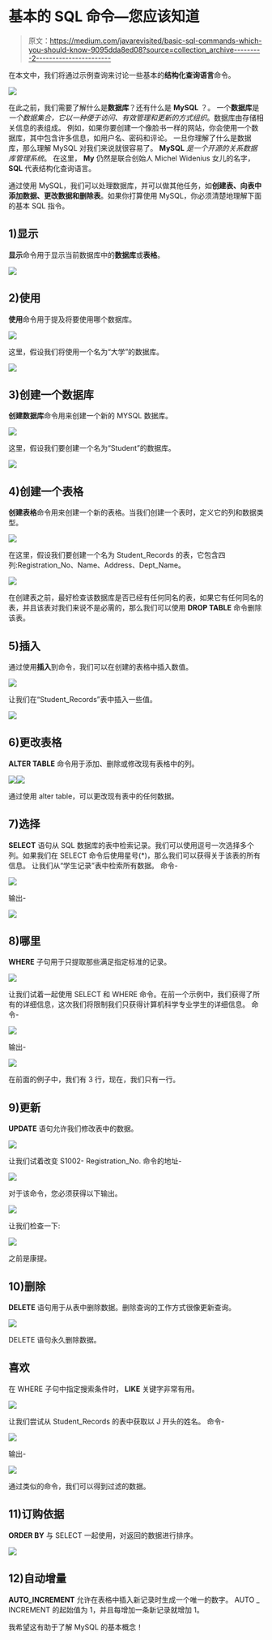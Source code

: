 # 基本的 SQL 命令—您应该知道

> 原文：<https://medium.com/javarevisited/basic-sql-commands-which-you-should-know-9095dda8ed08?source=collection_archive---------2----------------------->

在本文中，我们将通过示例查询来讨论一些基本的**结构化查询语言**命令。

![](img/6a11f02d80806702f523a7ad155ba249.png)

在此之前，我们需要了解什么是**数据库**？还有什么是 **MySQL** ？。
一个**数据库**是*一个数据集合，它以一种便于访问、有效管理和更新的方式组织*。数据库由存储相关信息的表组成。
例如，如果你要创建一个像脸书一样的网站，你会使用一个数据库，其中包含许多信息，如用户名、密码和评论。
一旦你理解了什么是数据库，那么理解 MySQL 对我们来说就很容易了。
**MySQL** *是一个开源的关系数据库管理系统*。
在这里， **My** 仍然是联合创始人 Michel Widenius 女儿的名字， **SQL** 代表结构化查询语言。

通过使用 MySQL，我们可以处理数据库，并可以做其他任务，如**创建表、向表中添加数据、更改数据和删除表**。如果你打算使用 MySQL，你必须清楚地理解下面的基本 SQL 指令。

## 1)显示

**显示**命令用于显示当前数据库中的**数据库**或**表格**。

![](img/08bb13ae1ed26c5dba5205a84344ea39.png)

## 2)使用

**使用**命令用于提及将要使用哪个数据库。

![](img/3d980bb723fe9de2e5e32f2a80e31dcf.png)

这里，假设我们将使用一个名为“大学”的数据库。

![](img/f9260279b74239009aef32e43034902c.png)

## 3)创建一个数据库

**创建数据库**命令用来创建一个新的 MYSQL 数据库。

![](img/abe786a9235dcb5244acf603a543701a.png)

这里，假设我们要创建一个名为“Student”的数据库。

![](img/c7588e1e21bf433270e32adaa7080d8d.png)

## 4)创建一个表格

**创建表格**命令用来创建一个新的表格。当我们创建一个表时，定义它的列和数据类型。

![](img/30704de36ecc91dcf71e8db626ab271b.png)

在这里，假设我们要创建一个名为 Student_Records 的表，它包含四列:Registration_No、Name、Address、Dept_Name。

![](img/93712a52614473473f363049a1bfd9ae.png)

在创建表之前，最好检查该数据库是否已经有任何同名的表，如果它有任何同名的表，并且该表对我们来说不是必需的，那么我们可以使用 **DROP TABLE** 命令删除该表。

## **5)插入**

通过使用**插入**到命令，我们可以在创建的表格中插入数值。

![](img/7cf270b916ef0aec4108066bebdee4e7.png)

让我们在“Student_Records”表中插入一些值。

![](img/324514722aa307a69bb00a6efbd81384.png)

## 6)更改表格

**ALTER TABLE** 命令用于添加、删除或修改现有表格中的列。

![](img/cf6b98970cd8d85c194696724049a2ee.png)![](img/7cf04ceeb15c224110553cc60a407d08.png)

通过使用 alter table，可以更改现有表中的任何数据。

## 7)选择

**SELECT** 语句从 SQL 数据库的表中检索记录。我们可以使用逗号一次选择多个列。如果我们在 SELECT 命令后使用星号(*)，那么我们可以获得关于该表的所有信息。
让我们从“学生记录”表中检索所有数据。
命令-

![](img/be425c148a5681409c0e8d625e69dc7d.png)

输出-

![](img/361d791c574e6160de58cad0085da830.png)

## 8)哪里

**WHERE** 子句用于只提取那些满足指定标准的记录。

![](img/d8ce664d15a3246af3d6cb6ea0dcff67.png)

让我们试着一起使用 SELECT 和 WHERE 命令。在前一个示例中，我们获得了所有的详细信息，这次我们将限制我们只获得计算机科学专业学生的详细信息。
命令-

![](img/b108e6fbfd686dcccd294e576573064a.png)

输出-

![](img/d12a00c2fd1f095fdf59a00f225e5fff.png)

在前面的例子中，我们有 3 行，现在，我们只有一行。

## 9)更新

**UPDATE** 语句允许我们修改表中的数据。

![](img/7d8cfd98be190a10740d6bbe3ac79270.png)

让我们试着改变 S1002- Registration_No.
命令的地址-

![](img/c4d1309a7ea824f85e389b260d99b72f.png)

对于该命令，您必须获得以下输出。

![](img/fbecb21c15058435b534dc2a0b19b744.png)

让我们检查一下:

[![](img/e555468f1208a6a09f75df0a69273040.png)](https://www.java67.com/2018/02/5-free-php-and-mysql-courses-for-web-developers.html)

之前是康提。

## 10)删除

**DELETE** 语句用于从表中删除数据。删除查询的工作方式很像更新查询。

![](img/5d3ac0835c762dcb238d6303de4319ff.png)

DELETE 语句永久删除数据。

## 喜欢

在 WHERE 子句中指定搜索条件时， **LIKE** 关键字非常有用。

[![](img/9a120213827595e2966e7af1305c4294.png)](https://www.java67.com/2018/02/5-free-database-and-sql-query-courses-programmers.html)

让我们尝试从 Student_Records 的表中获取以 J 开头的姓名。
命令-

[![](img/6bf72b1f83835aafae391b5abbdb1e9e.png)](https://javarevisited.blogspot.com/2015/06/5-websites-to-learn-sql-online-for-free.html)

输出-

[![](img/36abe05d7a69b4a18020ed012754a2c9.png)](https://javarevisited.blogspot.com/2018/05/top-5-mysql-courses-to-learn-online.html)

通过类似的命令，我们可以得到过滤的数据。

## 11)订购依据

**ORDER BY** 与 SELECT 一起使用，对返回的数据进行排序。

[![](img/d27944e8cb6641f4dbe4574cf1d60a53.png)](https://javarevisited.blogspot.com/2011/10/selct-command-sql-query-example.html#axzz7Bnf7jkFg)

## 12)自动增量

**AUTO_INCREMENT** 允许在表格中插入新记录时生成一个唯一的数字。
AUTO _ INCREMENT 的起始值为 1，并且每增加一条新记录就增加 1。

我希望这有助于了解 MySQL 的基本概念！